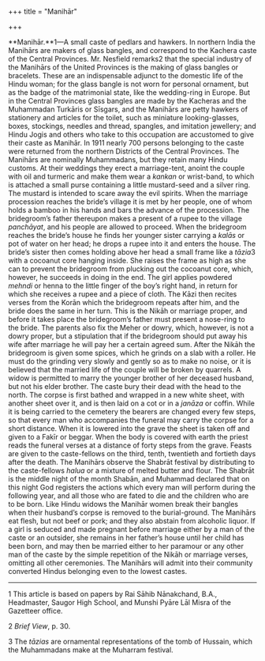 +++
title = "Manihār"

+++

**Manihār.**1—A small caste of pedlars and hawkers. In northern India the Manihārs are makers of glass bangles, and correspond to the Kachera caste of the Central Provinces. Mr. Nesfield remarks2 that the special industry of the Manihārs of the United Provinces is the making of glass bangles or bracelets. These are an indispensable adjunct to the domestic life of the Hindu woman; for the glass bangle is not worn for personal ornament, but as the badge of the matrimonial state, like the wedding-ring in Europe. But in the Central Provinces glass bangles are made by the Kacheras and the Muhammadan Turkāris or Sīsgars, and the Manihārs are petty hawkers of stationery and articles for the toilet, such as miniature looking-glasses, boxes, stockings, needles and thread, spangles, and imitation jewellery; and Hindu Jogis and others who take to this occupation are accustomed to give their caste as Manihār. In 1911 nearly 700 persons belonging to the caste were returned from the northern Districts of the Central Provinces. The Manihārs are nominally Muhammadans, but they retain many Hindu customs. At their weddings they erect a marriage-tent, anoint the couple with oil and turmeric and make them wear a *kankan* or wrist-band, to which is attached a small purse containing a little mustard-seed and a silver ring. The mustard is intended to scare away the evil spirits. When the marriage procession reaches the bride’s village it is met by her people, one of whom holds a bamboo in his hands and bars the advance of the procession. The bridegroom’s father thereupon makes a present of a rupee to the village *panchāyat*, and his people are allowed to proceed. When the bridegroom reaches the bride’s house he finds her younger sister carrying a *kalās* or pot of water on her head; he drops a rupee into it and enters the house. The bride’s sister then comes holding above her head a small frame like a *tāzia*3 with a cocoanut core hanging inside. She raises the frame as high as she can to prevent the bridegroom from plucking out the cocoanut core, which, however, he succeeds in doing in the end. The girl applies powdered *mehndi* or henna to the little finger of the boy’s right hand, in return for which she receives a rupee and a piece of cloth. The Kāzi then recites verses from the Korān which the bridegroom repeats after him, and the bride does the same in her turn. This is the Nikāh or marriage proper, and before it takes place the bridegroom’s father must present a nose-ring to the bride. The parents also fix the Meher or dowry, which, however, is not a dowry proper, but a stipulation that if the bridegroom should put away his wife after marriage he will pay her a certain agreed sum. After the Nikāh the bridegroom is given some spices, which he grinds on a slab with a roller. He must do the grinding very slowly and gently so as to make no noise, or it is believed that the married life of the couple will be broken by quarrels. A widow is permitted to marry the younger brother of her deceased husband, but not his elder brother. The caste bury their dead with the head to the north. The corpse is first bathed and wrapped in a new white sheet, with another sheet over it, and is then laid on a cot or in a *janāza* or coffin. While it is being carried to the cemetery the bearers are changed every few steps, so that every man who accompanies the funeral may carry the corpse for a short distance. When it is lowered into the grave the sheet is taken off and given to a Fakīr or beggar. When the body is covered with earth the priest reads the funeral verses at a distance of forty steps from the grave. Feasts are given to the caste-fellows on the third, tenth, twentieth and fortieth days after the death. The Manihārs observe the Shabrāt festival by distributing to the caste-fellows *halua* or a mixture of melted butter and flour. The Shabrāt is the middle night of the month Shabān, and Muhammad declared that on this night God registers the actions which every man will perform during the following year, and all those who are fated to die and the children who are to be born. Like Hindu widows the Manihār women break their bangles when their husband’s corpse is removed to the burial-ground. The Manihārs eat flesh, but not beef or pork; and they also abstain from alcoholic liquor. If a girl is seduced and made pregnant before marriage either by a man of the caste or an outsider, she remains in her father’s house until her child has been born, and may then be married either to her paramour or any other man of the caste by the simple repetition of the Nikāh or marriage verses, omitting all other ceremonies. The Manihārs will admit into their community converted Hindus belonging even to the lowest castes. 

___________________

1 This article is based on papers by Rai Sāhib Nānakchand, B.A., Headmaster, Saugor High School, and Munshi Pyāre Lāl Misra of the Gazetteer office. 

2 *Brief View*, p. 30. 

3 The *tāzias* are ornamental representations of the tomb of Hussain, which the Muhammadans make at the Muharram festival. 

